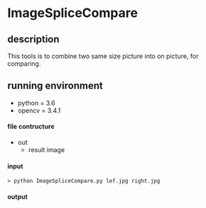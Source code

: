 # ImageSpliceCompare

## description
This tools is to combine two same size picture into on picture, for comparing.

## running environment
+ python = 3.6
+ opencv = 3.4.1


#### file contructure
+ out
    + result image   

#### input
```
> python ImageSpliceCompare.py lef.jpg right.jpg 
```
#### output

